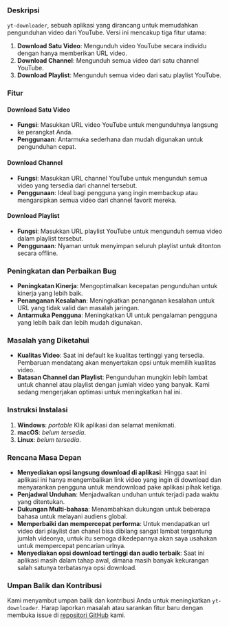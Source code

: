 ### Deskripsi

`yt-downloader`, sebuah aplikasi yang dirancang untuk memudahkan pengunduhan video dari YouTube. Versi ini mencakup tiga fitur utama:

1. **Download Satu Video**: Mengunduh video YouTube secara individu dengan hanya memberikan URL video.
2. **Download Channel**: Mengunduh semua video dari satu channel YouTube.
3. **Download Playlist**: Mengunduh semua video dari satu playlist YouTube.

### Fitur

#### Download Satu Video

-   **Fungsi**: Masukkan URL video YouTube untuk mengunduhnya langsung ke perangkat Anda.
-   **Penggunaan**: Antarmuka sederhana dan mudah digunakan untuk pengunduhan cepat.

#### Download Channel

-   **Fungsi**: Masukkan URL channel YouTube untuk mengunduh semua video yang tersedia dari channel tersebut.
-   **Penggunaan**: Ideal bagi pengguna yang ingin membackup atau mengarsipkan semua video dari channel favorit mereka.

#### Download Playlist

-   **Fungsi**: Masukkan URL playlist YouTube untuk mengunduh semua video dalam playlist tersebut.
-   **Penggunaan**: Nyaman untuk menyimpan seluruh playlist untuk ditonton secara offline.

### Peningkatan dan Perbaikan Bug

-   **Peningkatan Kinerja**: Mengoptimalkan kecepatan pengunduhan untuk kinerja yang lebih baik.
-   **Penanganan Kesalahan**: Meningkatkan penanganan kesalahan untuk URL yang tidak valid dan masalah jaringan.
-   **Antarmuka Pengguna**: Meningkatkan UI untuk pengalaman pengguna yang lebih baik dan lebih mudah digunakan.

### Masalah yang Diketahui

-   **Kualitas Video**: Saat ini default ke kualitas tertinggi yang tersedia. Pembaruan mendatang akan menyertakan opsi untuk memilih kualitas video.
-   **Batasan Channel dan Playlist**: Pengunduhan mungkin lebih lambat untuk channel atau playlist dengan jumlah video yang banyak. Kami sedang mengerjakan optimasi untuk meningkatkan hal ini.

### Instruksi Instalasi

1. **Windows**: _portable_ Klik aplikasi dan selamat menikmati.
2. **macOS**: _belum tersedia_.
3. **Linux**: _belum tersedia_.

### Rencana Masa Depan

-   **Menyediakan opsi langsung download di aplikasi**: Hingga saat ini aplikasi ini hanya mengembalikan link video yang ingin di download dan menyarankan pengguna untuk mendownload pake aplikasi pihak ketiga.
-   **Penjadwal Unduhan**: Menjadwalkan unduhan untuk terjadi pada waktu yang ditentukan.
-   **Dukungan Multi-bahasa**: Menambahkan dukungan untuk beberapa bahasa untuk melayani audiens global.
-   **Memperbaiki dan mempercepat performa**: Untuk mendapatkan url video dari playlist dan chanel bisa dibilang sangat lambat tergantung jumlah videonya, untuk itu semoga dikedepannya akan saya usahakan untuk mempercepat pencarian urlnya.
-   **Menyediakan opsi download tertinggi dan audio terbaik**: Saat ini aplikasi masih dalam tahap awal, dimana masih banyak kekurangan salah satunya terbatasnya opsi download.

### Umpan Balik dan Kontribusi

Kami menyambut umpan balik dan kontribusi Anda untuk meningkatkan `yt-downloader`. Harap laporkan masalah atau sarankan fitur baru dengan membuka issue di [repositori GitHub](https://github.com/BrilyanandaWahyuIsni/video_downloader_yt/issues) kami.
